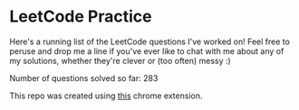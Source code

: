 # LeetCode Practice

Here's a running list of the LeetCode questions I've worked on! Feel free to peruse and drop me a line if you've ever like to chat with me about any of my solutions, whether they're clever or (too often) messy :)

Number of questions solved so far: 283

This repo was created using [this](https://github.com/QasimWani/LeetHub) chrome extension.
